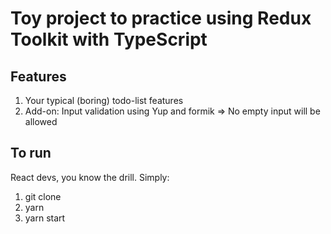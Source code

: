 # Toy project to practice using Redux Toolkit with TypeScript

## Features
1. Your typical (boring) todo-list features
2. Add-on: Input validation using Yup and formik => No empty input will be allowed

## To run
React devs, you know the drill. Simply:
1. git clone <this repo>
2. yarn 
3. yarn start
